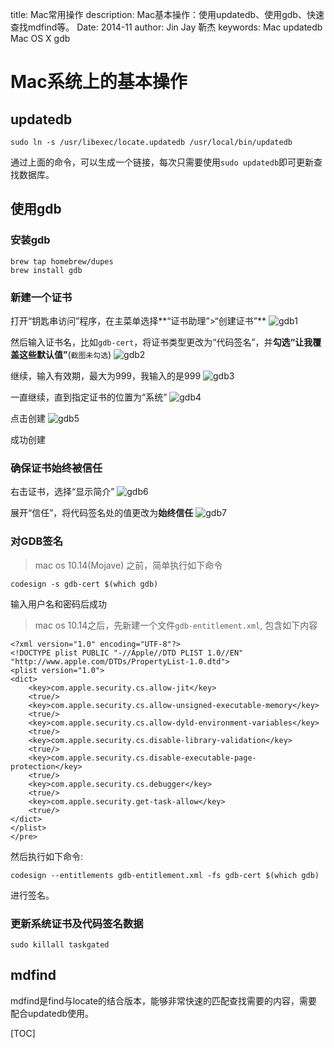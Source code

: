 title: Mac常用操作
description: Mac基本操作：使用updatedb、使用gdb、快速查找mdfind等。
Date: 2014-11
author: Jin Jay
        靳杰
keywords: Mac updatedb
          Mac OS X gdb

# Mac系统上的基本操作
## updatedb

	sudo ln -s /usr/libexec/locate.updatedb /usr/local/bin/updatedb
通过上面的命令，可以生成一个链接，每次只需要使用`sudo updatedb`即可更新查找数据库。

## 使用gdb
### 安装gdb

    brew tap homebrew/dupes
    brew install gdb
### 新建一个证书
打开“钥匙串访问”程序，在主菜单选择**“证书助理”>“创建证书”**
![gdb1](http://ijinjay.github.io/static/gdb/gdb1.png)

然后输入证书名，比如`gdb-cert`，将证书类型更改为“代码签名”，并**勾选“让我覆盖这些默认值”**(`截图未勾选`)
![gdb2](http://ijinjay.github.io/static/gdb/gdb2.png)

继续，输入有效期，最大为999，我输入的是999
![gdb3](http://ijinjay.github.io/static/gdb/gdb3.png)

一直继续，直到指定证书的位置为“系统”
![gdb4](http://ijinjay.github.io/static/gdb/gdb4.png)

点击创建
![gdb5](http://ijinjay.github.io/static/gdb/gdb5.png)

成功创建

### 确保证书始终被信任
右击证书，选择“显示简介”
![gdb6](http://ijinjay.github.io/static/gdb/gdb6.png)

展开“信任”，将代码签名处的值更改为**始终信任**
![gdb7](http://ijinjay.github.io/static/gdb/gdb7.png)

### 对GDB签名
 
> mac os 10.14(Mojave) 之前，简单执行如下命令

    codesign -s gdb-cert $(which gdb)
输入用户名和密码后成功

> mac os 10.14之后，先新建一个文件`gdb-entitlement.xml`, 包含如下内容

```
<?xml version="1.0" encoding="UTF-8"?>
<!DOCTYPE plist PUBLIC "-//Apple//DTD PLIST 1.0//EN" "http://www.apple.com/DTDs/PropertyList-1.0.dtd">
<plist version="1.0">
<dict>
    <key>com.apple.security.cs.allow-jit</key>
    <true/>
    <key>com.apple.security.cs.allow-unsigned-executable-memory</key>
    <true/>
    <key>com.apple.security.cs.allow-dyld-environment-variables</key>
    <true/>
    <key>com.apple.security.cs.disable-library-validation</key>
    <true/>
    <key>com.apple.security.cs.disable-executable-page-protection</key>
    <true/>
    <key>com.apple.security.cs.debugger</key>
    <true/>
    <key>com.apple.security.get-task-allow</key>
    <true/>
</dict>
</plist>
</pre>
```

然后执行如下命令:

    codesign --entitlements gdb-entitlement.xml -fs gdb-cert $(which gdb)
进行签名。

### 更新系统证书及代码签名数据

    sudo killall taskgated


## mdfind
mdfind是find与locate的结合版本，能够非常快速的匹配查找需要的内容，需要配合updatedb使用。


[TOC]
